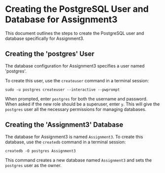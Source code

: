 # Creating the PostgreSQL User and Database for Assignment3

This document outlines the steps to create the PostgreSQL user and database specifically for Assignment3.

## Creating the 'postgres' User

The database configuration for Assignment3 specifies a user named 'postgres'.

To create this user, use the `createuser` command in a terminal session:

```
sudo -u postgres createuser --interactive --pwprompt
```

When prompted, enter `postgres` for both the username and password. When asked if the new role should be a superuser, enter `y`. This will give the `postgres` user all the necessary permissions for managing databases.

## Creating the 'Assignment3' Database

The database for Assignment3 is named `Assignment3`. To create this database, use the `createdb` command in a terminal session:

```
createdb -O postgres Assignment3
```

This command creates a new database named `Assignment3` and sets the `postgres` user as the owner.
